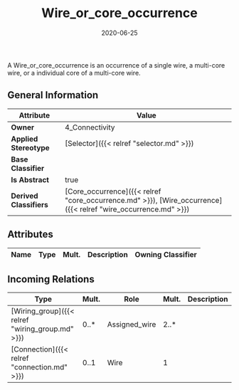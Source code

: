 ﻿---
title: Wire_or_core_occurrence
toc: false
type: specs
date: "2020-06-25"
draft: false
specification: KBL
version: 2.5.sr1
documentType: "Recommendation"
elementType: Class
classes:
  - Wire_or_core_occurrence
menu_name: kbl-2.5.sr1
---
<p>A Wire_or_core_occurrence is an occurrence of a single wire, a multi-core wire, or a individual core of a multi-core wire.</p>

## General Information

| Attribute               | Value |
|-------------------------|-------|
| **Owner**               | 4_Connectivity |
| **Applied Stereotype**  | [Selector]({{< relref "selector.md" >}})<br/>  |
| **Base Classifier**     |   |
| **Is Abstract**         | true |
| **Derived Classifiers** | [Core_occurrence]({{< relref "core_occurrence.md" >}}), [Wire_occurrence]({{< relref "wire_occurrence.md" >}}) |

## Attributes
|  Name  |  Type  |  Mult.  |  Description  |  Owning Classifier  |
|--------|--------|---------|---------------|--------------|

##  Incoming Relations
|    Type  |   Mult.  |   Role    |   Mult.   |   Description  |
|----------|----------|-----------|-----------|----------------|
| [Wiring_group]({{< relref "wiring_group.md" >}}) | 0..* | Assigned_wire | 2..* |  |
| [Connection]({{< relref "connection.md" >}}) | 0..1 | Wire | 1 |  |
